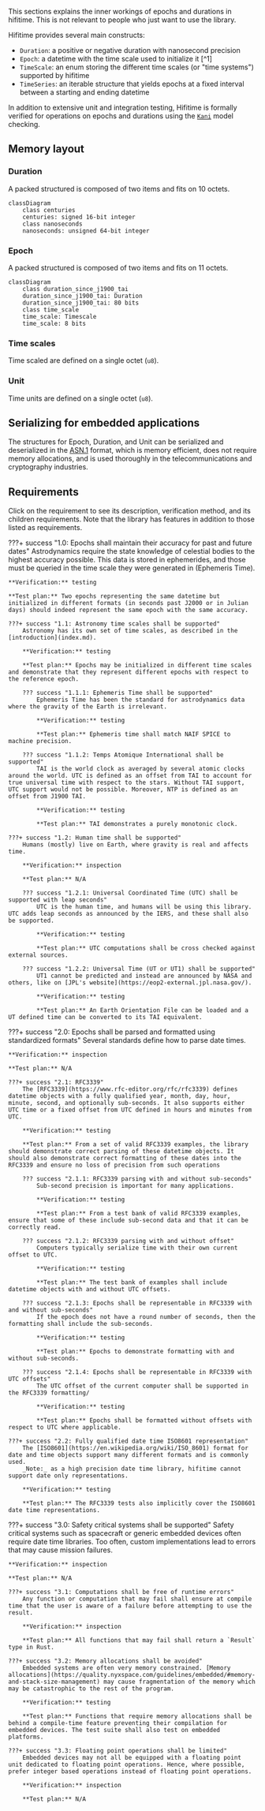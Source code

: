 This sections explains the inner workings of epochs and durations in hifitime. This is not relevant to people who just want to use the library.

Hifitime provides several main constructs:

+ `Duration`: a positive or negative duration with nanosecond precision
+ `Epoch`: a datetime with the time scale used to initialize it [^1]
+ `TimeScale`: an enum storing the different time scales (or "time systems") supported by hifitime
+ `TimeSeries`: an iterable structure that yields epochs at a fixed interval between a starting and ending datetime

In addition to extensive unit and integration testing, Hifitime is formally verified for operations on epochs and durations using the [`Kani`](https://model-checking.github.io/kani/) model checking.

## Memory layout

### Duration

A packed structured is composed of two items and fits on 10 octets.

```mermaid
classDiagram
    class centuries
    centuries: signed 16-bit integer
    class nanoseconds
    nanoseconds: unsigned 64-bit integer
```

### Epoch

A packed structured is composed of two items and fits on 11 octets.

```mermaid
classDiagram
    class duration_since_j1900_tai
    duration_since_j1900_tai: Duration
    duration_since_j1900_tai: 80 bits
    class time_scale
    time_scale: Timescale
    time_scale: 8 bits
```

### Time scales

Time scaled are defined on a single octet (`u8`).

### Unit

Time units are defined on a single octet (`u8`).

## Serializing for embedded applications

The structures for Epoch, Duration, and Unit can be serialized and deserialized in the [ASN.1](https://en.wikipedia.org/wiki/ASN.1) format, which is memory efficient, does not require memory allocations, and is used thoroughly in the telecommunications and cryptography industries.


## Requirements

Click on the requirement to see its description, verification method, and its children requirements. Note that the library has features in addition to those listed as requirements.

???+ success "1.0: Epochs shall maintain their accuracy for past and future dates"
    Astrodynamics require the state knowledge of celestial bodies to the highest accuracy possible. This data is stored in ephemerides, and those must be queried in the time scale they were generated in (Ephemeris Time).

    **Verification:** testing

    **Test plan:** Two epochs representing the same datetime but initialized in different formats (in seconds past J2000 or in Julian days) should indeed represent the same epoch with the same accuracy.

    ???+ success "1.1: Astronomy time scales shall be supported"
        Astronomy has its own set of time scales, as described in the [introduction](index.md).

        **Verification:** testing

        **Test plan:** Epochs may be initialized in different time scales and demonstrate that they represent different epochs with respect to the reference epoch.

        ??? success "1.1.1: Ephemeris Time shall be supported"
            Ephemeris Time has been the standard for astrodynamics data where the gravity of the Earth is irrelevant.
    
            **Verification:** testing
    
            **Test plan:** Ephemeris time shall match NAIF SPICE to machine precision.

        ??? success "1.1.2: Temps Atomique International shall be supported"
            TAI is the world clock as averaged by several atomic clocks around the world. UTC is defined as an offset from TAI to account for true universal time with respect to the stars. Without TAI support, UTC support would not be possible. Moreover, NTP is defined as an offset from J1900 TAI.
    
            **Verification:** testing
    
            **Test plan:** TAI demonstrates a purely monotonic clock.

    ???+ success "1.2: Human time shall be supported"
        Humans (mostly) live on Earth, where gravity is real and affects time.

        **Verification:** inspection

        **Test plan:** N/A

        ??? success "1.2.1: Universal Coordinated Time (UTC) shall be supported with leap seconds"
            UTC is the human time, and humans will be using this library. UTC adds leap seconds as announced by the IERS, and these shall also be supported.
    
            **Verification:** testing
    
            **Test plan:** UTC computations shall be cross checked against external sources.

        ??? success "1.2.2: Universal Time (UT or UT1) shall be supported"
            UT1 cannot be predicted and instead are announced by NASA and others, like on [JPL's website](https://eop2-external.jpl.nasa.gov/).
    
            **Verification:** testing
    
            **Test plan:** An Earth Orientation File can be loaded and a UT defined time can be converted to its TAI equivalent.

???+ success "2.0: Epochs shall be parsed and formatted using standardized formats"
    Several standards define how to parse date times.

    **Verification:** inspection

    **Test plan:** N/A

    ???+ success "2.1: RFC3339"
        The [RFC3339](https://www.rfc-editor.org/rfc/rfc3339) defines datetime objects with a fully qualified year, month, day, hour, minute, second, and optionally sub-seconds. It also supports either UTC time or a fixed offset from UTC defined in hours and minutes from UTC.

        **Verification:** testing

        **Test plan:** From a set of valid RFC3339 examples, the library should demonstrate correct parsing of these datetime objects. It should also demonstrate correct formatting of these dates into the RFC3339 and ensure no loss of precision from such operations

        ??? success "2.1.1: RFC3339 parsing with and without sub-seconds"
            Sub-second precision is important for many applications.
    
            **Verification:** testing
    
            **Test plan:** From a test bank of valid RFC3339 examples, ensure that some of these include sub-second data and that it can be correctly read.

        ??? success "2.1.2: RFC3339 parsing with and without offset"
            Computers typically serialize time with their own current offset to UTC.
    
            **Verification:** testing
    
            **Test plan:** The test bank of examples shall include datetime objects with and without UTC offsets.

        ??? success "2.1.3: Epochs shall be representable in RFC3339 with and without sub-seconds"
            If the epoch does not have a round number of seconds, then the formatting shall include the sub-seconds.
    
            **Verification:** testing
    
            **Test plan:** Epochs to demonstrate formatting with and without sub-seconds.

        ??? success "2.1.4: Epochs shall be representable in RFC3339 with UTC offsets"
            The UTC offset of the current computer shall be supported in the RFC3339 formatting/
    
            **Verification:** testing
    
            **Test plan:** Epochs shall be formatted without offsets with respect to UTC where applicable.

    ???+ success "2.2: Fully qualified date time ISO8601 representation"
        The [ISO8601](https://en.wikipedia.org/wiki/ISO_8601) format for date and time objects support many different formats and is commonly used.
        _Note:_ as a high precision date time library, hifitime cannot support date only representations.

        **Verification:** testing

        **Test plan:** The RFC3339 tests also implicitly cover the ISO8601 date time representations.

???+ success "3.0: Safety critical systems shall be supported"
    Safety critical systems such as spacecraft or generic embedded devices often require date time libraries. Too often, custom implementations lead to errors that may cause mission failures.

    **Verification:** inspection

    **Test plan:** N/A

    ???+ success "3.1: Computations shall be free of runtime errors"
        Any function or computation that may fail shall ensure at compile time that the user is aware of a failure before attempting to use the result.
    
        **Verification:** inspection
    
        **Test plan:** All functions that may fail shall return a `Result` type in Rust.

    ???+ success "3.2: Memory allocations shall be avoided"
        Embedded systems are often very memory constrained. [Memory allocations](https://quality.nyxspace.com/guidelines/embedded/#memory-and-stack-size-management) may cause fragmentation of the memory which may be catastrophic to the rest of the program.
    
        **Verification:** testing
    
        **Test plan:** Functions that require memory allocations shall be behind a compile-time feature preventing their compilation for embedded devices. The test suite shall also test on embedded platforms.

    ???+ success "3.3: Floating point operations shall be limited"
        Embedded devices may not all be equipped with a floating point unit dedicated to floating point operations. Hence, where possible, prefer integer based operations instead of floating point operations.
    
        **Verification:** inspection
    
        **Test plan:** N/A
